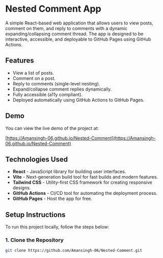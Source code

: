 # Nested Comment App

A simple React-based web application that allows users to view posts, comment on them, and reply to comments with a dynamic expanding/collapsing comment thread. The app is designed to be interactive, accessible, and deployable to GitHub Pages using GitHub Actions.

## Features

- View a list of posts.
- Comment on a post.
- Reply to comments (single-level nesting).
- Expand/collapse comment replies dynamically.
- Fully accessible (a11y compliant).
- Deployed automatically using GitHub Actions to GitHub Pages.

## Demo

You can view the live demo of the project at:

[https://Amansingh-06.github.io/Nested-Comment](https://Amansingh-06.github.io/Nested-Comment)

## Technologies Used

- **React** - JavaScript library for building user interfaces.
- **Vite** - Next-generation build tool for fast builds and modern features.
- **Tailwind CSS** - Utility-first CSS framework for creating responsive designs.
- **GitHub Actions** - CI/CD tool for automating the deployment process.
- **GitHub Pages** - Host the app for free.

## Setup Instructions

To run this project locally, follow the steps below:

### 1. Clone the Repository

```bash
git clone https://github.com/Amansingh-06/Nested-Comment.git
